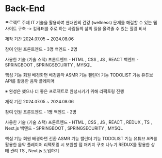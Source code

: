 # Back-End

프로젝트 주제
IT 기술을 활용하여 현대인의 건강 (wellness) 문제를 해결할 수 있는 웹사이트 구축
-> 컴퓨터를 주로 하는 사람들의 삶의 질을 올려줄 수 있는 힐링 비서

제작 기간
2024.07.05 ~ 2024.08.06

참여 인원
프론트엔드 - 3명
백엔드 - 2명

사용한 기술 (기술 스택)
프론트엔드 - HTML , CSS , JS , REACT
백엔드 - SPRINGBOOT , SPRINGSECURITY , MYSQL

핵심 기능
회원
배경화면
배경음악
ASMR 기능
캘린더 기능
TODOLIST 기능
유튜브 API를 활용한 음악 플레이어



※ 완성은 했으나 더 좋은 프로젝트로 완성시키기 위해 리팩토링 진행

제작 기간
2024.07.05 ~ 2024.08.06

참여 인원
프론트엔드 - 1명
백엔드 - 2명

사용한 기술 (기술 스택)
프론트엔드 - HTML , CSS , JS , REACT , REDUX , TS , Next.js
백엔드 - SPRINGBOOT , SPRINGSECURITY , MYSQL

핵심 기능
회원
배경화면 전환
ASMR 기능
캘린더 기능
TODOLIST 기능
유튜브 API를 활용한 음악 플레이어
리팩토링 시 보완할 점
패키지 구조 나누기
REDUX를 활용한 상태 관리
TS , Next.js 도입하기
